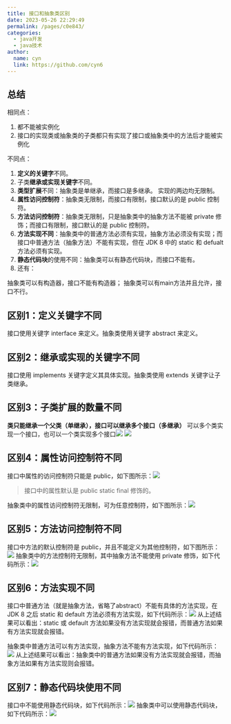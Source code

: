 ```yaml
---
title: 接口和抽象类区别
date: 2023-05-26 22:29:49
permalink: /pages/c0e843/
categories:
  - java开发
  - java技术
author: 
  name: cyn
  link: https://github.com/cyn6
---
```

## 总结

相同点：

1. 都不能被实例化
2. 接口的实现类或抽象类的子类都只有实现了接口或抽象类中的方法后才能被实例化

不同点：

1. **定义的关键字**不同。 
2. 子类**继承或实现关键字**不同。 
3. **类型扩展**不同：抽象类是单继承，而接口是多继承。 实现的两边均无限制。
4. **属性访问控制符**：抽象类无限制，而接口有限制，接口默认的是 public 控制符。 
5. **方法访问控制符**：抽象类无限制，只是抽象类中的抽象方法不能被 private 修饰；而接口有限制，接口默认的是 public 控制符。 
6. **方法实现不同**：抽象类中的普通方法必须有实现，抽象方法必须没有实现；而接口中普通方法（抽象方法）不能有实现，但在 JDK 8 中的 static 和 defualt 方法必须有实现。 
7. **静态代码块**的使用不同：抽象类可以有静态代码块，而接口不能有。 
8. 还有：

抽象类可以有构造器，接口不能有构造器；
抽象类可以有main方法并且允许，接口不行。

## 区别1：定义关键字不同

接口使用关键字 interface 来定义。抽象类使用关键字 abstract 来定义。

## 区别2：继承或实现的关键字不同

接口使用 implements 关键字定义其具体实现。抽象类使用 extends 关键字让子类继承。

## 区别3：子类扩展的数量不同
**类只能继承一个父类（单继承），接口可以继承多个接口（多继承）**
可以多个类实现一个接口，也可以一个类实现多个接口![](https://cdn.jsdelivr.net/gh/cyn6/image_storage/465f4aa9-e748-45b6-a963-be75405df178.png)
![](https://cdn.jsdelivr.net/gh/cyn6/image_storage/9e8f9950-1b7a-4dcc-875c-02046566d78f.png)

## 区别4：属性访问控制符不同

接口中属性的访问控制符只能是 public，如下图所示：![](https://cdn.jsdelivr.net/gh/cyn6/image_storage/3b036fa6-d55e-4092-9c37-513817ec53e0.png)

> 接口中的属性默认是 public static final 修饰的。


抽象类中的属性访问控制符无限制，可为任意控制符，如下图所示：![](https://cdn.jsdelivr.net/gh/cyn6/image_storage/c60bf81a-af54-468b-9704-ebcc855d30e1.png)

## 区别5：方法访问控制符不同

接口中方法的默认控制符是 public，并且不能定义为其他控制符，如下图所示：![](https://cdn.jsdelivr.net/gh/cyn6/image_storage/8f6b1d66-8916-4315-bb5e-883e90a46dda.png)
抽象类中的方法控制符无限制，其中抽象方法不能使用 private 修饰，如下代码所示：![](https://cdn.jsdelivr.net/gh/cyn6/image_storage/fba38634-d095-441f-94cc-772f7f374830.png)

## 区别6：方法实现不同

接口中普通方法（就是抽象方法，省略了abstract）不能有具体的方法实现，在 JDK 8 之后 static 和 default 方法必须有方法实现，如下代码所示：![](https://cdn.jsdelivr.net/gh/cyn6/image_storage/ac5ee019-176d-4dc1-bfdc-2c8e0f9ac017.png)
从上述结果可以看出：static 或 default 方法如果没有方法实现就会报错，而普通方法如果有方法实现就会报错。

抽象类中普通方法可以有方法实现，抽象方法不能有方法实现，如下代码所示：![](https://cdn.jsdelivr.net/gh/cyn6/image_storage/38714915-d3d6-4ea9-ab78-01c1189323f4.png)
从上述结果可以看出：抽象类中的普通方法如果没有方法实现就会报错，而抽象方法如果有方法实现则会报错。

## 区别7：静态代码块使用不同

接口中不能使用静态代码块，如下代码所示：![](https://cdn.jsdelivr.net/gh/cyn6/image_storage/23456903-b68e-403e-bc41-43b708f26ab4.png)
抽象类中可以使用静态代码块，如下代码所示：![](https://cdn.jsdelivr.net/gh/cyn6/image_storage/09f3e0bc-d332-4dae-80f6-7f46f64cf7ba.png)


